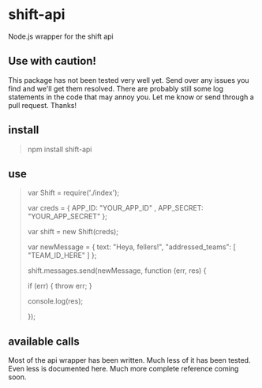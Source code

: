 # shift-api

Node.js wrapper for the shift api

## Use with caution!

This package has not been tested very well yet. Send over any issues you find and we'll get them resolved. There are probably still some log statements in the code that may annoy you. Let me know or send through a pull request. Thanks!

## install

> npm install shift-api

## use

> var Shift = require('./index');
> 
> var creds = {
>     APP_ID: "YOUR_APP_ID"
>   , APP_SECRET: "YOUR_APP_SECRET"
> };
>
> var shift = new Shift(creds);
>
> var newMessage = {
>   text: "Heya, fellers!",
>   "addressed_teams": [
>    "TEAM_ID_HERE"
>  ]
> };
>
> shift.messages.send(newMessage, function (err, res) {
>
>   if (err) { throw err; }
>
>   console.log(res);
>
> });

## available calls

Most of the api wrapper has been written. Much less of it has been tested. Even less is documented here. Much more complete reference coming soon.